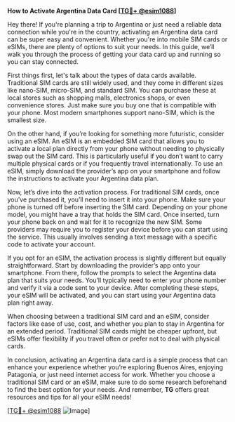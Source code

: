 **How to Activate Argentina Data Card [[TG💪+ @esim1088](https://t.me/s/esim1088)]**

Hey there! If you're planning a trip to Argentina or just need a reliable data connection while you're in the country, activating an Argentina data card can be super easy and convenient. Whether you're into mobile SIM cards or eSIMs, there are plenty of options to suit your needs. In this guide, we’ll walk you through the process of getting your data card up and running so you can stay connected.

First things first, let's talk about the types of data cards available. Traditional SIM cards are still widely used, and they come in different sizes like nano-SIM, micro-SIM, and standard SIM. You can purchase these at local stores such as shopping malls, electronics shops, or even convenience stores. Just make sure you buy one that is compatible with your phone. Most modern smartphones support nano-SIM, which is the smallest size.

On the other hand, if you’re looking for something more futuristic, consider using an eSIM. An eSIM is an embedded SIM card that allows you to activate a local plan directly from your phone without needing to physically swap out the SIM card. This is particularly useful if you don’t want to carry multiple physical cards or if you frequently travel internationally. To use an eSIM, simply download the provider’s app on your smartphone and follow the instructions to activate your Argentina data plan.

Now, let’s dive into the activation process. For traditional SIM cards, once you’ve purchased it, you’ll need to insert it into your phone. Make sure your phone is turned off before inserting the SIM card. Depending on your phone model, you might have a tray that holds the SIM card. Once inserted, turn your phone back on and wait for it to recognize the new SIM. Some providers may require you to register your device before you can start using the service. This usually involves sending a text message with a specific code to activate your account.

If you opt for an eSIM, the activation process is slightly different but equally straightforward. Start by downloading the provider’s app onto your smartphone. From there, follow the prompts to select the Argentina data plan that suits your needs. You’ll typically need to enter your phone number and verify it via a code sent to your device. After completing these steps, your eSIM will be activated, and you can start using your Argentina data plan right away.

When choosing between a traditional SIM card and an eSIM, consider factors like ease of use, cost, and whether you plan to stay in Argentina for an extended period. Traditional SIM cards might be cheaper upfront, but eSIMs offer flexibility if you travel often or prefer not to deal with physical cards.

In conclusion, activating an Argentina data card is a simple process that can enhance your experience whether you’re exploring Buenos Aires, enjoying Patagonia, or just need internet access for work. Whether you choose a traditional SIM card or an eSIM, make sure to do some research beforehand to find the best option for your needs. And remember, **TG** offers great resources and tips for all your eSIM needs!

[[TG💪+ @esim1088](https://t.me/s/esim1088) ![Image](https://i.postimg.cc/Y0z9fWf4/image.png)]